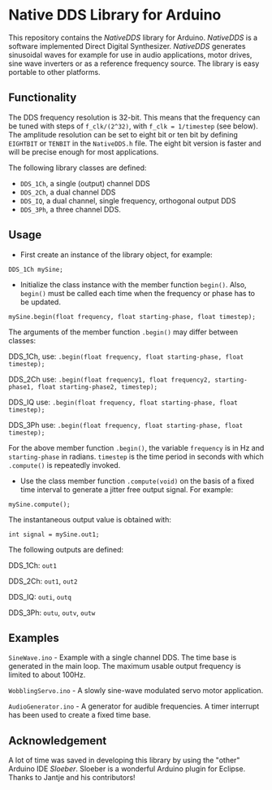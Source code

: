 # Native DDS Library for Arduino
This repository contains the *NativeDDS* library for Arduino. *NativeDDS* is a software implemented Direct Digital Synthesizer. *NativeDDS* generates sinusoidal waves for example for use in audio applications, motor drives, sine wave inverters or as a reference frequency source. The library is easy portable to other platforms.

## Functionality
The DDS frequency resolution is 32-bit. This means that the frequency can be tuned with steps of `f_clk/(2^32)`, with `f_clk = 1/timestep` (see below). The amplitude resolution can be set to eight bit or ten bit by defining `EIGHTBIT` or `TENBIT` in the `NativeDDS.h` file. The eight bit version is faster and will be precise enough for most applications.

The following library classes are defined:

- `DDS_1Ch`,    a single (output) channel DDS
- `DDS_2Ch`,    a dual channel DDS
- `DDS_IQ`,     a dual channel, single frequency, orthogonal output DDS
- `DDS_3Ph`,    a three channel DDS.

## Usage
- First create an instance of the library object, for example:

```
DDS_1Ch mySine;
```

- Initialize the class instance with the member function `begin()`. Also, `begin()` must be called each time when the frequency or phase has to be updated.

```
mySine.begin(float frequency, float starting-phase, float timestep);
```

The arguments of the member function `.begin()` may differ between classes:


DDS_1Ch, use: `.begin(float frequency, float starting-phase, float timestep);`

DDS_2Ch use: `.begin(float frequency1, float frequency2, starting-phase1, float starting-phase2, timestep);`

DDS_IQ use: `.begin(float frequency, float starting-phase, float timestep);`

DDS_3Ph use: `.begin(float frequency, float starting-phase, float timestep);`


For the above member function `.begin()`, the variable `frequency` is in Hz and `starting-phase` in radians. `timestep` is the time period in seconds with which `.compute()` is repeatedly invoked.

- Use the class member function `.compute(void)` on the basis of a fixed time interval to generate a jitter free output signal. For example:

```
mySine.compute();
```

The instantaneous output value is obtained with:

```
int signal = mySine.out1;
```

The following outputs are defined:

DDS_1Ch: `out1`

DDS_2Ch: `out1`, `out2`

DDS_IQ: `outi`, `outq`

DDS_3Ph: `outu`, `outv`, `outw`

## Examples
`SineWave.ino` - Example with a single channel DDS. The time base is generated in the main loop. The maximum usable output frequency is limited to about 100Hz.

`WobblingServo.ino` - A slowly sine-wave modulated servo motor application.

`AudioGenerator.ino` - A generator for audible frequencies. A timer interrupt has been used to create a fixed time base.

## Acknowledgement
A lot of time was saved in developing this library by using the "other" Arduino IDE *Sloeber*. Sloeber is a wonderful Arduino plugin for Eclipse. Thanks to Jantje and his contributors! 
